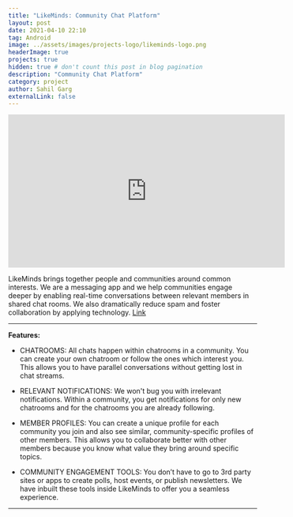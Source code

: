 ```yaml
---
title: "LikeMinds: Community Chat Platform"
layout: post
date: 2021-04-10 22:10
tag: Android
image: ../assets/images/projects-logo/likeminds-logo.png
headerImage: true
projects: true
hidden: true # don't count this post in blog pagination
description: "Community Chat Platform"
category: project
author: Sahil Garg
externalLink: false
---
```


<iframe width="560" height="310" src="https://www.youtube.com/embed/P3Sexe8pXVM" frameborder="0" allowfullscreen></iframe>


LikeMinds brings together people and communities around common interests.
We are a messaging app and we help communities engage deeper by enabling real-time conversations between relevant members in shared chat rooms. We also dramatically reduce spam and foster collaboration by applying technology. [Link](https://play.google.com/store/apps/details?id=com.collabmates)

---

**Features:**

- CHATROOMS: All chats happen within chatrooms in a community. You can create your own chatroom or follow the ones which interest you. This allows you to have parallel conversations without getting lost in chat streams.

- RELEVANT NOTIFICATIONS: We won't bug you with irrelevant notifications. Within a community, you get notifications for only new chatrooms and for the chatrooms you are already following.

- MEMBER PROFILES: You can create a unique profile for each community you join and also see similar, community-specific profiles of other members. This allows you to collaborate better with other members because you know what value they bring around specific topics.

- COMMUNITY ENGAGEMENT TOOLS: You don’t have to go to 3rd party sites or apps to create polls, host events, or publish newsletters. We have inbuilt these tools inside LikeMinds to offer you a seamless experience.

---
